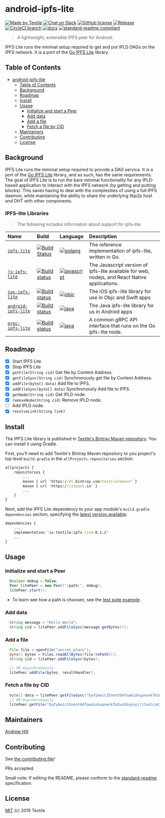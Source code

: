 # android-ipfs-lite

[![Made by Textile](https://img.shields.io/badge/made%20by-Textile-informational.svg?style=flat-square)](https://textile.io)
[![Chat on Slack](https://img.shields.io/badge/slack-slack.textile.io-informational.svg?style=flat-square)](https://slack.textile.io)
[![GitHub license](https://img.shields.io/github/license/textileio/android-ipfs-lite.svg?style=flat-square)](./LICENSE)
[![Release](https://img.shields.io/github/release/textileio/android-ipfs-lite.svg?style=flat-square)](https://github.com/textileio/android-ipfs-lite/releases/latest)
[![CircleCI branch](https://img.shields.io/circleci/project/github/textileio/android-ipfs-lite/master.svg?style=flat-square)](https://circleci.com/gh/textileio/android-ipfs-lite)
[![docs](https://img.shields.io/badge/docs-master-success.svg?style=popout-square)](https://textileio.github.io/android-ipfs-lite/)
[![standard-readme compliant](https://img.shields.io/badge/standard--readme-OK-green.svg?style=flat-square)](https://github.com/RichardLitt/standard-readme)

> A lightweight, extensible IPFS peer for Android.

IPFS Lite runs the minimal setup required to get and put IPLD DAGs on the IPFS network. It is a port of the [Go IPFS Lite](https://github.com/hsanjuan/ipfs-lite) library.

## Table of Contents

- [android-ipfs-lite](#android-ipfs-lite)
  - [Table of Contents](#table-of-contents)
  - [Background](#background)
  - [Roadmap](#roadmap)
  - [Install](#install)
  - [Usage](#usage)
    - [Initialize and start a Peer](#initialize-and-start-a-peer)
    - [Add data](#add-data)
    - [Add a file](#add-a-file)
    - [Fetch a file by CID](#fetch-a-file-by-cid)
  - [Maintainers](#maintainers)
  - [Contributing](#contributing)
  - [License](#license)

## Background

IPFS Lite runs the minimal setup required to provide a DAG service. It is a port of the [Go IPFS Lite](https://github.com/hsanjuan/ipfs-lite) library, and as such, has the same requirements. The goal of IPFS Lite is to run the bare minimal functionality for any IPLD-based application to interact with the IPFS network (by getting and putting blocks). This saves having to deal with the complexities of using a full IPFS daemon, while maintaining the ability to share the underlying libp2p host and DHT with other components.

### IPFS-lite Libraries

> The following includes information about support for ipfs-lite.

| Name | Build | Language | Description |
|:---------|:---------|:---------|:---------|
| [`ipfs-lite`](https://github.com/hsanjuan/ipfs-lite) | [![Build Status](https://img.shields.io/travis/hsanjuan/ipfs-lite.svg?branch=master&style=flat-square)](https://travis-ci.org/hsanjuan/ipfs-lite) | [![golang](https://img.shields.io/badge/golang-blueviolet.svg?style=popout-square)](https://github.com/hsanjuan/ipfs-lite) | The reference implementaiton of ipfs-lite, written in Go. |
| [`js-ipfs-lite`](//github.com/textileio/js-ipfs-lite) | [![Build status](https://img.shields.io/github/workflow/status/textileio/js-ipfs-lite/Test/master.svg?style=popout-square)](https://github.com/textileio/js-ipfs-lite/actions?query=branch%3Amaster) | [![javascript](https://img.shields.io/badge/javascript-blueviolet.svg?style=popout-square)](https://github.com/textileio/js-ipfs-lite)| The Javascript version of ipfs-lite available for web, nodejs, and React Native applications. |
| [`ios-ipfs-lite`](//github.com/textileio/ios-ipfs-lite) | [![Build status](https://img.shields.io/circleci/project/github/textileio/ios-ipfs-lite/master.svg?style=flat-square)](https://github.com/textileio/ios-ipfs-lite/actions?query=branch%3Amaster) | [![objc](https://img.shields.io/badge/objc-blueviolet.svg?style=popout-square)](https://github.com/textileio/ios-ipfs-lite)| The iOS ipfs-lite library for use in Objc and Swift apps |
| [`android-ipfs-lite`](//github.com/textileio/android-ipfs-lite) | [![Build status](https://img.shields.io/circleci/project/github/textileio/android-ipfs-lite/master.svg?style=flat-square)](https://github.com/textileio/android-ipfs-lite/actions?query=branch%3Amaster) | [![java](https://img.shields.io/badge/java-blueviolet.svg?style=popout-square)](https://github.com/textileio/android-ipfs-lite)| The Java ipfs-lite library for us in Android apps |
| [`grpc-ipfs-lite`](//github.com/textileio/grpc-ipfs-lite) | [![Build status](https://img.shields.io/circleci/project/github/textileio/grpc-ipfs-lite/master.svg?style=flat-square)](https://github.com/textileio/grpc-ipfs-lite/actions?query=branch%3Amaster) | [![java](https://img.shields.io/badge/grpc--api-blueviolet.svg?style=popout-square)](https://github.com/textileio/grpc-ipfs-lite)| A common gRPC API interface that runs on the Go ipfs-lite node. |

## Roadmap

- [x] Start IPFS Lite
- [x] Stop IPFS Lite
- [x] `getFile(String cid)` Get file by Content Address.
- [x] `getFileSync(String cid)` Synchronously get file by Content Address.
- [x] `addFile(byte[] data)` Add file to IPFS.
- [x] `addFileSync(byte[] data)` Synchronously Add file to IPFS.
- [x] `getNode(String cid)` Get IPLD node.
- [x] `removeNode(String cid)` Remove IPLD node.
- [ ] Add IPLD node.
- [x] `resolveLink(String link)`

## Install

The IPFS Lite library is published in [Textile's Bintray Maven repository](https://dl.bintray.com/textile/maven).
You can install it using Gradle.

First, you'll need to add Textile's Bintray Maven repository to you project's top level `build.gradle` in the `allProjects.repositories` section:

```cmd
allprojects {
    repositories {
        ...
        maven { url 'https://dl.bintray.com/textile/maven' }
        maven { url 'https://jitpack.io' }
        ...
    }
}
```

Next, add the IPFS Lite dependency to your app module's `build.gradle` `dependencies` section, specifying the [latest version available](https://bintray.com/textile/maven/ipfs-lite/_latestVersion):

```cmd
dependencies {
    ...
    implementation 'io.textile:ipfs-lite:0.1.2'
    ...
}
```

## Usage

### Initialize and start a Peer

```java
  Boolean debug = false;
  Peer litePeer = new Peer('/path/', debug);
  litePeer.start();
```

* To learn see how a path is choosen, see the [test suite example](https://github.com/textileio/android-ipfs-lite/blob/master/ipfslite/src/androidTest/java/io/textile/ipfslite/PeerTest.java#L38).

### Add data

```java
  String message = "Hello World";
  String cid = litePeer.addFileSync(message.getBytes());
```

### Add a file

```java
  File file = openFile("secret_plans");
  byte[] bytes = Files.readAllBytes(file.toPath());
  String cid = litePeer.addFileSync(bytes);

  // OR Asynchronously
  litePeer.addFile(bytes, resultHandler);
```

### Fetch a file by CID

```java
  byte[] data = litePeer.getFileSync("bafybeic35nent64fowmiohupnwnkfm2uxh6vpnyjlt3selcodjipfrokgi");
  // OR Asynchronously
  litePeer.getFile("bafybeic35nent64fowmiohupnwnkfm2uxh6vpnyjlt3selcodjipfrokgi", resultHandler);
```

## Maintainers

[Andrew Hill](https://github.com/andrewxhill)

## Contributing

See [the contributing file](CONTRIBUTING.md)!

PRs accepted.

Small note: If editing the README, please conform to the [standard-readme](https://github.com/RichardLitt/standard-readme) specification.

## License

[MIT](LICENSE) (c) 2019 Textile

